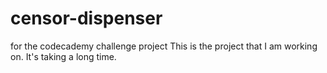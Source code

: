 # censor-dispenser
for the codecademy challenge project
This is the project that I am working on. It's taking a long time.
